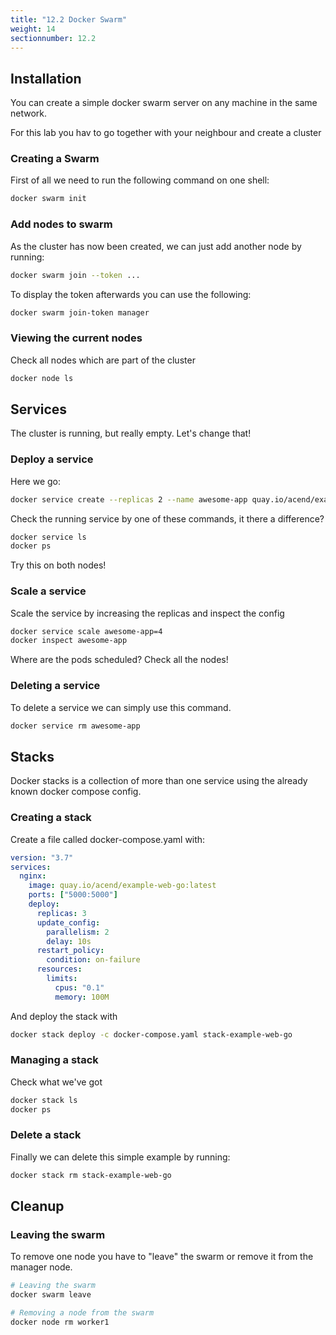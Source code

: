 ```yaml
---
title: "12.2 Docker Swarm"
weight: 14
sectionnumber: 12.2
---
```

## Installation

You can create a simple docker swarm server on any machine in the same network.

For this lab you hav to go together with your neighbour and create a cluster


### Creating a Swarm

First of all we need to run the following command on one shell:

```bash
docker swarm init
```


### Add nodes to swarm

As the cluster has now been created, we can just add another node by running:

```bash
docker swarm join --token ...
```

To display the token afterwards you can use the following:

```bash
docker swarm join-token manager
```


### Viewing the current nodes

Check all nodes which are part of the cluster

```bash
docker node ls
```



## Services

The cluster is running, but really empty. Let's change that!


### Deploy a service

Here we go:

```bash
docker service create --replicas 2 --name awesome-app quay.io/acend/example-web-go:latest
```

Check the running service by one of these commands, it there a difference?

```bash
docker service ls
docker ps
```

Try this on both nodes!


### Scale a service

Scale the service by increasing the replicas and inspect the config

```bash
docker service scale awesome-app=4
docker inspect awesome-app
```

Where are the pods scheduled? Check all the nodes!


### Deleting a service

To delete a service we can simply use this command.

```bash
docker service rm awesome-app
```


## Stacks

Docker stacks is a collection of more than one service using the already known docker compose config.


### Creating a stack

Create a file called docker-compose.yaml with:

```yaml
version: "3.7"
services:
  nginx:
    image: quay.io/acend/example-web-go:latest
    ports: ["5000:5000"]
    deploy:
      replicas: 3
      update_config:
        parallelism: 2
        delay: 10s
      restart_policy:
        condition: on-failure
      resources:
        limits:
          cpus: "0.1"
          memory: 100M
```

And deploy the stack with

```bash
docker stack deploy -c docker-compose.yaml stack-example-web-go
```


### Managing a stack

Check what we've got


```bash
docker stack ls
docker ps
```


### Delete  a stack

Finally we can delete this simple example by running:


```bash
docker stack rm stack-example-web-go
```


## Cleanup


### Leaving the swarm

To remove one node you have to "leave" the swarm or remove it from the manager node.

```bash
# Leaving the swarm
docker swarm leave

# Removing a node from the swarm
docker node rm worker1
```
